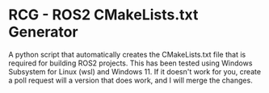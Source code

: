 # RCG - ROS2 CMakeLists.txt Generator
A python script that automatically creates the CMakeLists.txt file that is required for building ROS2 projects. This has been tested using Windows Subsystem for Linux (wsl) and Windows 11. If it doesn't work for you, create a poll request will a version that does work, and I will merge the changes.
